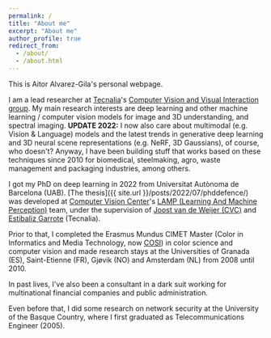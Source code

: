 ```yaml
---
permalink: /
title: "About me"
excerpt: "About me"
author_profile: true
redirect_from: 
  - /about/
  - /about.html
---
```

This is Aitor Alvarez-Gila's personal webpage.

I am a lead researcher at [Tecnalia](https://www.tecnalia.com/en/)'s [Computer Vision and Visual Interaction group](https://www.tecnalia.com/en/technologies/computer-vision-and-visual-interaction).
My main research interests are deep learning and other machine learning / computer vision models for image and 3D understanding, and spectral imaging. **UPDATE 2022:** I now also care about multimodal (e.g. Vision & Language) models and the latest trends in generative deep learning and 3D neural scene representations (e.g. NeRF, 3D Gaussians), of course, who doesn't?
Anyway, I have been building stuff that works based on these techniques since 2010 for biomedical, steelmaking, agro, waste management and packaging industries, among others.

I got my PhD on deep learning in 2022 from Universitat Autònoma de Barcelona (UAB). [The thesis]({{ site.url }}/posts/2022/07/phddefence/) was developed at [Computer Vision Center](http://www.cvc.uab.es/)'s [LAMP (Learning And Machine Perception)](http://lamp.cvc.uab.es/) team, under the supervision of [Joost van de Weijer (CVC)](https://scholar.google.com/citations?user=Gsw2iUEAAAAJ&hl=en) and [Estibaliz Garrote](https://scholar.google.com/citations?hl=en&user=QGM4I_kAAAAJ) (Tecnalia). 
 
Prior to that, I completed the Erasmus Mundus CIMET Master (Color in Informatics and Media Technology, now [COSI](https://cosi-master.eu/)) in color science and computer vision and made research stays at the Universities of Granada (ES), Saint-Etienne (FR), Gjøvik (NO) and Amsterdam (NL) from 2008 until 2010.

In past lives, I've also been a consultant in a dark suit working for multinational financial companies and public administration.

Even before that, I did some research on network security at the University of the Basque Country, where I first graduated as Telecommunications Engineer (2005). 
